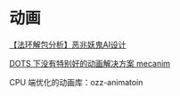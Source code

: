 # 动画

[【法环解包分析】恶兆妖鬼AI设计](https://https://www.bilibili.com/read/cv16099454)

[DOTS 下没有特别好的动画解决⽅案 mecanim](https://github.com/gamedev-pro/dmotion)

CPU 端优化的动画库：ozz-animatoin
